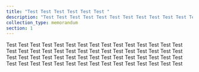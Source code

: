 ```yaml
---
title: "Test Test Test Test Test Test "
description: "Test Test Test Test Test Test Test Test Test Test Test Test "
collection_type: memorandum
section: 1
---
```

Test Test Test Test Test Test Test Test Test Test Test Test Test Test Test Test Test Test Test Test Test Test Test Test Test Test Test Test Test Test Test Test Test Test Test Test Test Test Test Test Test Test Test Test Test Test Test Test Test Test Test Test Test Test Test Test Test Test Test Test
